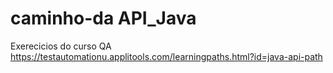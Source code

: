 # caminho-da API_Java
 Exerecicios do curso QA
 https://testautomationu.applitools.com/learningpaths.html?id=java-api-path
